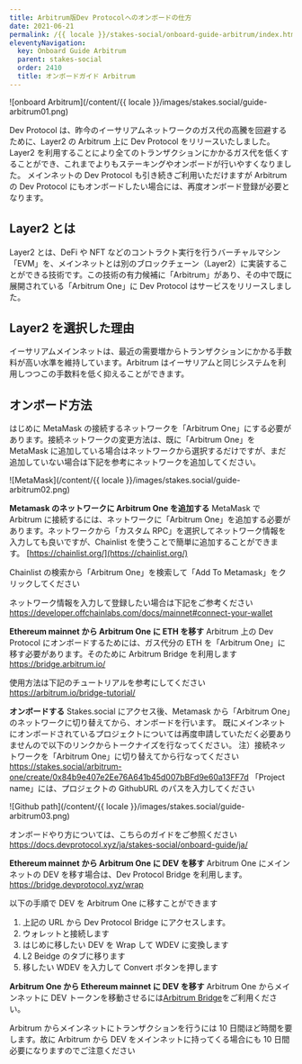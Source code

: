 ```yaml
---
title: Arbitrum版Dev Protocolへのオンボードの仕方
date: 2021-06-21
permalink: /{{ locale }}/stakes-social/onboard-guide-arbitrum/index.html
eleventyNavigation:
  key: Onboard Guide Arbitrum
  parent: stakes-social
  order: 2410
  title: オンボードガイド Arbitrum
---
```


![onboard Arbitrum](/content/{{ locale }}/images/stakes.social/guide-arbitrum01.png)

Dev Protocol は、昨今のイーサリアムネットワークのガス代の高騰を回避するために、Layer2 の Arbitrum 上に Dev Protocol をリリースいたしました。Layer2 を利用することにより全てのトランザクションにかかるガス代を低くすることができ、これまでよりもステーキングやオンボードが行いやすくなりました。
メインネットの Dev Protocol も引き続きご利用いただけますが Arbitrum の Dev Protocol にもオンボードしたい場合には、再度オンボード登録が必要となります。

## Layer2 とは

Layer2 とは、DeFi や NFT などのコントラクト実行を行うバーチャルマシン「EVM」を、メインネットとは別のブロックチェーン（Layer2）に実装することができる技術です。この技術の有力候補に「Arbitrum」があり、その中で既に展開されている「Arbitrum One」に Dev Protocol はサービスをリリースしました。

## Layer2 を選択した理由

イーサリアムメインネットは、最近の需要増からトランザクションにかかる手数料が高い水準を維持しています。Arbitrum はイーサリアムと同じシステムを利用しつつこの手数料を低く抑えることができます。

## オンボード方法

はじめに MetaMask の接続するネットワークを「Arbitrum One」にする必要があります。接続ネットワークの変更方法は、既に「Arbitrum One」を MetaMask に追加している場合はネットワークから選択するだけですが、まだ追加していない場合は下記を参考にネットワークを追加してください。

![MetaMask](/content/{{ locale }}/images/stakes.social/guide-arbitrum02.png)

**Metamask のネットワークに Arbitrum One を追加する**
MetaMask で Arbitrum に接続するには、ネットワークに「Arbitrum One」を追加する必要があります。ネットワークから「カスタム RPC」を選択してネットワーク情報を入力しても良いですが、Chainlist を使うことで簡単に追加することができます。
[https://chainlist.org/](https://chainlist.org/)

Chainlist の検索から「Arbitrum One」を検索して「Add To Metamask」をクリックしてください

ネットワーク情報を入力して登録したい場合は下記をご参考ください
https://developer.offchainlabs.com/docs/mainnet#connect-your-wallet

**Ethereum mainnet から Arbitrum One に ETH を移す**
Arbitrum 上の Dev Protocol にオンボードするためには、ガス代分の ETH を「Arbitrum One」に移す必要があります。そのために Arbitrum Bridge を利用します
https://bridge.arbitrum.io/

使用方法は下記のチュートリアルを参考にしてください
https://arbitrum.io/bridge-tutorial/

**オンボードする**
Stakes.social にアクセス後、Metamask から「Arbitrum One」のネットワークに切り替えてから、オンボードを行います。
既にメインネットにオンボードされているプロジェクトについては再度申請していただく必要ありませんので以下のリンクからトークナイズを行なってください。
注）接続ネットワークを「Arbitrum One」に切り替えてから行なってください
https://stakes.social/arbitrum-one/create/0x84b9e407e2Ee76A641b45d007bBFd9e60a13FF7d
「Project name」には、プロジェクトの GithubURL のパスを入力してください

![Github path](/content/{{ locale }}/images/stakes.social/guide-arbitrum03.png)

オンボードやり方については、こちらのガイドをご参照ください
https://docs.devprotocol.xyz/ja/stakes-social/onboard-guide/ja/

**Ethereum mainnet から Arbitrum One に DEV を移す**
Arbitrum One にメインネットの DEV を移す場合は、Dev Protocol Bridge を利用します。
https://bridge.devprotocol.xyz/wrap

以下の手順で DEV を Arbitrum One に移すことができます

1. 上記の URL から Dev Protocol Bridge にアクセスします。
2. ウォレットと接続します
3. はじめに移したい DEV を Wrap して WDEV に変換します
4. L2 Beidge のタブに移ります
5. 移したい WDEV を入力して Convert ボタンを押します

**Arbitrum One から Ethereum mainnet に DEV を移す**
Arbitrum One からメインネットに DEV トークンを移動させるには[Arbitrum Bridge](https://bridge.arbitrum.io/)をご利用ください。

Arbitrum からメインネットにトランザクションを行うには 10 日間ほど時間を要します。故に Arbitrum から DEV をメインネットに持ってくる場合にも 10 日間必要になりますのでご注意ください
